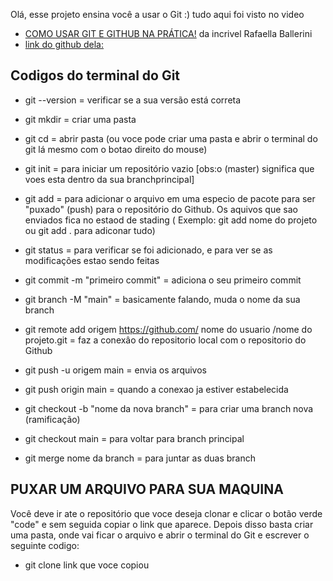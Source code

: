 Olá, esse projeto ensina você a usar o Git :)
tudo aqui foi visto no video 
* [COMO USAR GIT E GITHUB NA PRÁTICA!](https://www.youtube.com/watch?v=UBAX-13g8OM&list=LL)
da incrivel Rafaella Ballerini 
* [link do github dela:](https://github.com/rafaballerini)


## Codigos do terminal do Git

* git --version = verificar se a sua versão está correta

* git mkdir = criar uma pasta 

* git cd = abrir pasta (ou voce pode criar uma pasta e abrir o terminal do git lá mesmo com o botao direito do mouse)

* git init = para iniciar um repositório vazio [obs:o (master) significa que voes esta dentro da sua branchprincipal]

* git add = para adicionar o arquivo em uma especio de pacote para ser "puxado" (push) para o repositório do Github. Os aquivos que sao enviados fica no estaod de stading ( Exemplo: git add nome do projeto ou git add . para adiconar tudo)

* git status = para verificar se foi adicionado, e para ver se as modificações estao sendo feitas

* git commit -m "primeiro commit" = adiciona o seu primeiro commit

* git branch -M "main" = basicamente falando, muda o nome da sua branch

* git remote add origem https://github.com/ nome do usuario /nome do projeto.git = faz a conexâo do repositorio local com o repositorio do Github

* git push -u origem main = envia os arquivos 

* git push origin main = quando a conexao ja estiver estabelecida 

* git checkout -b "nome da nova branch" = para criar uma branch nova (ramificação)

* git checkout main = para voltar para branch principal

* git merge nome da branch = para juntar as duas branch

## PUXAR UM ARQUIVO PARA SUA MAQUINA
Você deve ir ate o repositório que voce deseja clonar e clicar o botão verde "code" e sem seguida copiar o link que aparece. Depois disso basta criar uma pasta, onde vai ficar o arquivo e abrir o terminal do Git e escrever o seguinte codigo: 

* git clone link que voce copiou